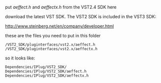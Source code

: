 put *aeffect.h* and *aeffectx.h* from the VST2.4 SDK here

download the latest VST SDK. The VST2 SDK is included in the VST3 SDK:

[http://www.steinberg.net/en/company/developer.html
](http://www.steinberg.net/en/company/developer.html
)

these are the files you need to put in this folder

`/VST2_SDK/pluginterfaces/vst2.x/aeffect.h`  
`/VST2_SDK/pluginterfaces/vst2.x/aeffectx.h`  

so it looks like:
  
`Dependencies/IPlug/VST2_SDK/`  
`Dependencies/IPlug/VST2_SDK/aeffect.h`  
`Dependencies/IPlug/VST2_SDK/aeffectx.h`  